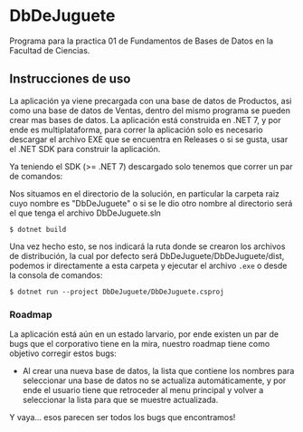# DbDeJuguete

Programa para la practica 01 de Fundamentos de Bases de Datos en la Facultad de Ciencias.

## Instrucciones de uso

La aplicación ya viene precargada con una base de datos de Productos, asi como una base de datos de Ventas, dentro del mismo programa se pueden crear mas bases de datos.
La aplicación está construida en .NET 7, y por ende es multiplataforma, para correr la aplicación solo es necesario descargar el archivo EXE que se encuentra en Releases o si se gusta, usar el .NET SDK para construir la aplicación.

Ya teniendo el SDK (>= .NET 7) descargado solo tenemos que correr un par de comandos:

Nos situamos en el directorio de la solución, en particular la carpeta raiz cuyo nombre es "DbDeJuguete" o si se le dio otro nombre al directorio será el que tenga el archivo DbDeJuguete.sln

```
$ dotnet build
```

Una vez hecho esto, se nos indicará la ruta donde se crearon los archivos de distribución, la cual por defecto será DbDeJuguete/DbDeJuguete/dist, podemos ir directamente a esta carpeta y ejecutar el archivo `.exe` o desde la consola de comandos:

```
$ dotnet run --project DbDeJuguete/DbDeJuguete.csproj
```

### Roadmap

La aplicación está aún en un estado larvario, por ende existen un par de bugs que el corporativo tiene en la mira, nuestro roadmap tiene como objetivo corregir estos bugs:

- Al crear una nueva base de datos, la lista que contiene los nombres para seleccionar una base de datos no se actualiza automáticamente, y por ende el usuario tiene que retroceder al menu principal y volver a seleccionar la lista para que se muestre actualizada.

Y vaya... esos parecen ser todos los bugs que encontramos!
